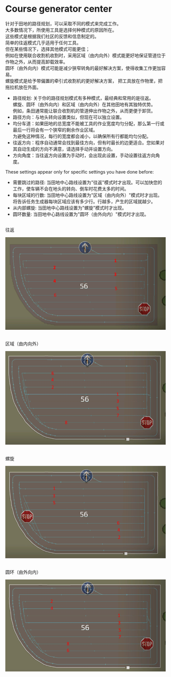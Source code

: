# Course generator center  
针对于田地的路径规划，可以采取不同的模式来完成工作。  
大多数情况下，所使用工具是选择何种模式的原因所在。  
这些模式是根据我们社区的反馈和信息制定的。  
简单的往返模式几乎适用于任何工具。  
但在某些情况下，选择其他模式可能更佳；  
例如在使用联合收割机收割时，采用区域（由内向外）模式能更好地保证管道位于作物之外，从而提高卸载效率。  
圆环（由外向内）模式可能是减少狭窄转角的最好解决方案，使得收集工作更加容易。  
螺旋模式是给予带偏置的牵引式收割机的更好解决方案， 把工具放在作物里，把拖拉机放在外面。  


  
- 路径规划: 关于你的路径规划模式有多种模式，最经典和常用的是往返。  
          螺旋、圆环（由外向内）和区域（由内向外）在其他田地有其独特优势。  
          例如，条田通常能让联合收割机的管道伸出作物之外，从而更便于卸货。  
- 路径方向：与地头转向设置类似，但现在可以独立设置。  
- 均分车道：如果田地的总宽度不能被工具的作业宽度均匀分配，那么第一行或最后一行将会有一个狭窄的剩余作业区域。  
           为避免这种情况，每行的宽度都会减小，以确保所有行都能均匀分配。  
- 往返方向：程序自动通常会找到最佳方向，但有时最长的边更适合。您如果对其自动生成的方向不满意，请选择手动并设置方向。  
- 方向角度：当往返方向设置为手动时，会出现此设置，手动设置往返方向角度。  
  
These settings appear only for specific settings you have done before:  
- 需要跳过的路径: 当田地中心路线设置为"往返"模式时才出现。可以加快您的工作，使车辆不会在地头的转向、倒车时花费太多的时间。  
- 每块区域的行数: 当田地中心路线设置为"区域（由内向外）"模式时才出现。将告诉任务生成器每块区域应该有多少行。行越多，产生的区域就越少。  
- 从内部螺旋: 当田地中心路线设置为"螺旋"模式时才出现。  
- 圆环数量: 当田地中心路线设置为"圆环（由外向内）"模式时才出现。  



## 
往返


![Image](../assets/images/updown_0_0_1024_591.png)


## 
区域（由内向外）


![Image](../assets/images/lands_0_0_1024_599.png)


## 
螺旋


![Image](../assets/images/spiral_0_0_1024_590.png)


## 
圆环（由外向内）


![Image](../assets/images/racetrack_0_0_1024_589.png)

